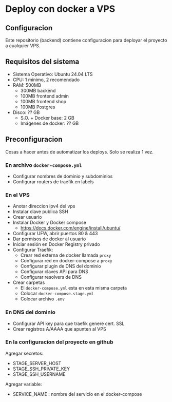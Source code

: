 # Deploy con docker a VPS

## Configuracion

Este repositorio (backend) contiene configuracion para deployar
el proyecto a cualquier VPS.

## Requisitos del sistema

- Sistema Operativo: Ubuntu 24.04 LTS
- CPU: 1 minimo, 2 recomendado
- RAM: 500MB
  - 300MB backend
  - 100MB frontend admin
  - 100MB frontend shop
  - 100MB Postgres
- Disco: ?? GB
  - S.O. + Docker base: 2 GB
  - Imágenes de docker: ?? GB

## Preconfiguracion

Cosas a hacer antes de automatizar los deploys.
Solo se realiza 1 vez.

### En archivo `docker-compose.yml`

- Configurar nombres de dominio y subdominios
- Configurar routers de traefik en labels

### En el VPS

- Anotar direccion ipv4 del vps
- Instalar clave publica SSH
- Crear usuario
- Instalar Docker y Docker compose
  - https://docs.docker.com/engine/install/ubuntu/
- Configurar UFW, abrir puertos 80 & 443
- Dar permisos de docker al usuario
- Iniciar sesión en Docker Registry privado
- Configurar Traefik:
  - Crear red externa de docker llamada `proxy`
  - Configurar red en docker-compose a `proxy`
  - Configurar plugin de DNS del dominio
  - Configurar claves API para DNS
  - Configurar resolvers de DNS
- Crear carpetas
  - El `docker-compose.yml` esta en esta misma carpeta
  - Colocar `docker-compose.stage.yml`
  - Colocar archivo `.env`

### En DNS del dominio

- Configurar API key para que traefik genere cert. SSL
- Crear registros A/AAAA que apunten al VPS

### En la configuracion del proyecto en github

Agregar secretos:

- STAGE_SERVER_HOST
- STAGE_SSH_PRIVATE_KEY
- STAGE_SSH_USERNAME

Agregar variable:

- SERVICE_NAME : nombre del servicio en el docker-compose

